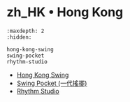 # zh_HK • Hong Kong

```{toctree}
:maxdepth: 2
:hidden:

hong-kong-swing
swing-pocket
rhythm-studio
```
- [Hong Kong Swing](hong-kong-swing.md)
- [Swing Pocket (一代搖擺)](swing-pocket.md)
- [Rhythm Studio](rhythm-studio.md)
